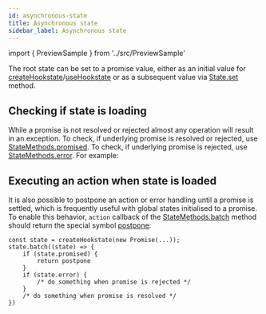 ```yaml
---
id: asynchronous-state
title: Asynchronous state
sidebar_label: Asynchronous state
---
```


import { PreviewSample } from '../src/PreviewSample'

The root state can be set to a promise value, either as an initial value for [createHookstate](typedoc-hookstate-core#createhookstate)/[useHookstate](typedoc-hookstate-core#usehookstate) or as a subsequent value via [State.set](typedoc-hookstate-core#set) method.

## Checking if state is loading

While a promise is not resolved or rejected almost any operation will result in an exception. To check, if underlying promise is resolved or rejected, use [StateMethods.promised](typedoc-hookstate-core#readonly-promised).
To check, if underlying promise is rejected, use [StateMethods.error](typedoc-hookstate-core#readonly-error). For example:

<PreviewSample example="local-async-state" />

## Executing an action when state is loaded

It is also possible to postpone an action or error handling until a promise is settled, which is frequently useful with global states initialised to a promise. To enable this behavior, `action` callback of the [StateMethods.batch](typedoc-hookstate-core#batch) method should return the special symbol [postpone](typedoc-hookstate-core#const-postpone):

```tsx
const state = createHookstate(new Promise(...));
state.batch((state) => {
    if (state.promised) {
        return postpone
    }
    if (state.error) {
        /* do something when promise is rejected */
    }
    /* do something when promise is resolved */
})
```
